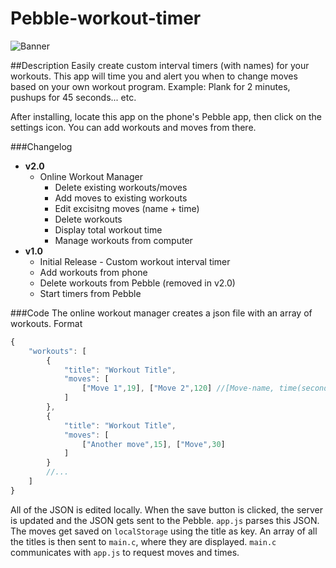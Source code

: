 Pebble-workout-timer
====================
![Banner](http://i.imgur.com/jvBNU81.png)

##Description
Easily create custom interval timers (with names) for your workouts. 
This app will time you and alert you when to change moves based on your own workout program. Example: Plank for 2 minutes, pushups for 45 seconds... etc. 

After installing, locate this app on the phone's Pebble app, then click on the settings icon. You can add workouts and moves from there. 


###Changelog
* **v2.0**
  * Online Workout Manager
    * Delete existing workouts/moves
    * Add moves to existing workouts
    * Edit excisitng moves (name + time)
    * Delete workouts
    * Display total workout time
    * Manage workouts from computer 
* **v1.0**
  * Initial Release - Custom workout interval timer
  * Add workouts from phone
  * Delete workouts from Pebble (removed in v2.0)
  * Start timers from Pebble

###Code
The online workout manager creates a json file with an array of workouts. Format 
```javascript
{
    "workouts": [
        {
            "title": "Workout Title",
            "moves": [
                ["Move 1",19], ["Move 2",120] //[Move-name, time(seconds)] ...
            ]
        },
        {
            "title": "Workout Title",
            "moves": [
                ["Another move",15], ["Move",30] 
            ]
        }
        //...
    ]
}
```
All of the JSON is edited locally. When the save button is clicked, the server is updated and the JSON gets sent to the Pebble. `app.js` parses this JSON. The moves get saved on `localStorage` using the title as key. An array of all the titles is then sent to `main.c`, where they are displayed. `main.c` communicates with `app.js` to request moves and times.